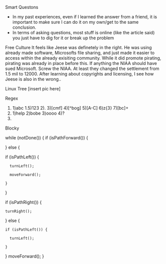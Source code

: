 Smart Questons
- In my past experiences, even if I learned the answer from a friend, it is important to make sure I can do it on my own/get to
  the same conclusion. 
- In terms of asking questions, most stuff is online (like the article said) you just have to dig for it or break up the problem

Free Culture
It feels like Jeese was definetely in the right. He was using already made software, Microsofts file sharing, and just made it
easier to access within the already exisiting community. While it did promote pirating, pirating was already in place before this. If anything the NIAA should have sued Microsoft. Screw the NIAA. At least they changed the settlement from 1.5 mil to 12000. After learning about copyrights and licensing, I see how Jeese is also in the wrong..

Linux Tree
[insert pic here]

Regex
1.  1)abc 1.5)123 2)\. 3)[cmf] 4)[^bog] 5)[A-C] 6)z{3} 7)[bc]+
2.  1)help 2)bobe 3)oooo 4)?
3.  

Blocky

while (notDone()) {
  if (isPathForward()) {
  
  } else {
  
  if (isPathLeft()) {
  
      turnLeft();
  
      moveForward();
  
    }
  
  }

  if (isPathRight()) {

    turnRight();

  } else {

    if (isPathLeft()) {

      turnLeft();

    }
  }
  moveForward();
}
